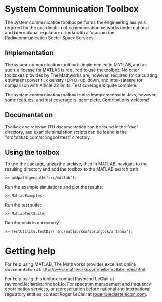 # System Communication Toolbox

The system communication toolbox performs the engineering analysis
required for the coordination of communication networks under national
and international regulatory criteria with a focus on the
Radiocommunication Sector Space Services.

## Implementation

The system communicaiton toolbox is implemented in MATLAB, and as
such, a license for MATLAB is required to use the toolbox. No other
toolboxes provided by The Mathworks are, however, required for
calculating equivalent power flux density (EPFD) up, down, and
inter-satellite for comparison with Article 22 limits. Test coverage
is quite complete.

The system communication toolbox is also immplemented in Java,
however, some features, and test coverage is incomplete. Contributions
welcome!

## Documentation

Toolbox and relevant ITU documentation can be found in the "doc"
directory, and example simulation scripts can be found in the
"src/matlab/com/springbok/test" directory.

## Using the toolbox

To use the package, unzip the archive, then in MATLAB, navigate to the
resulting directory and add the toolbox to the MATLAB search path:

`>> addpath(genpath(‘src/matlab’);`

Run the example simulations and plot the results:

`>> MatlabExamples;`

Run the test suite:

`>> MatlabTestSuite;`

Run the tests in a directory:

`>> TestUtility.testDir('src/matlab/com/springbok/antenna');`

# Getting help

For help using MATLAB, The Mathworks provides excellent online
documentation at: http://www.mathworks.com/help/matlab/index.html.

For help using this toolbox contact Raymond LeClair at
raymond.leclair@springbok.io. For spectrum management and frequency
coordination services, or representation before national and
international regulatory entities, contact Roger LeClair at
roger@leclairtelecom.com.

